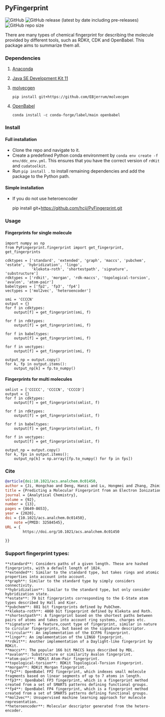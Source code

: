 ## PyFingerprint

![GitHub](https://img.shields.io/github/license/hcji/PyFingerprint)
![GitHub release (latest by date including pre-releases)](https://img.shields.io/github/v/release/hcji/PyFingerprint?include_prereleases)
![GitHub repo size](https://img.shields.io/github/repo-size/hcji/PyFingerprint)


There are many types of chemical fingerprint for describing the molecule provided by different tools, such as RDKit, CDK and OpenBabel. This package aims to summarize them all.

### Dependencies

 1. [Anaconda](https://www.anaconda.com/products/individual) 
 2. [Java SE Development Kit 11](https://www.oracle.com/java/technologies/java-se-development-kit11-downloads.html) 
 3. [molvecgen](https://github.com/EBjerrum/molvecgen)
 
        pip install git+https://github.com/EBjerrum/molvecgen	
 4. [OpenBabel](http://openbabel.org/wiki/Main_Page)
 
		conda install -c conda-forge/label/main openbabel
 
### Install
#### Full installation
- Clone the repo and navigate to it.
- Create a predefined Python conda environment by `conda env create -f env/ddc_env.yml`. This ensures that you have the correct version of `rdKit` and `cudatoolkit`.
- Run `pip install .` to install remaining dependencies and add the package to the Python path.

#### Simple installation
- If you do not use heteroencoder
    
    pip install git+https://github.com/hcji/PyFingerprint.git

### Usage
#### Fingerprints for single molecule

    import numpy as np
    from PyFingerprint.fingerprint import get_fingerprint, get_fingerprints

    cdktypes = ['standard', 'extended', 'graph', 'maccs', 'pubchem', 'estate', 'hybridization', 'lingo', 
                'klekota-roth', 'shortestpath', 'signature', 'substructure']
    rdktypes = ['rdkit', 'morgan', 'rdk-maccs', 'topological-torsion', 'avalon', 'atom-pair']
    babeltypes = ['fp2', 'fp3', 'fp4']
    vectypes = ['mol2vec', 'heteroencoder']

    smi = 'CCCCN'
    output = {}
    for f in cdktypes:
        output[f] = get_fingerprint(smi, f)

    for f in rdktypes:
        output[f] = get_fingerprint(smi, f)
        
    for f in babeltypes:
        output[f] = get_fingerprint(smi, f)
        
    for f in vectypes:
        output[f] = get_fingerprint(smi, f)

    output_np = output.copy()
    for k, fp in output.items():
        output_np[k] = fp.to_numpy()
        
#### Fingerprints for multi molecules

    smlist = ['CCCCC', 'CCCCN', 'CCCCO']    
    output = {}
    for f in cdktypes:
        output[f] = get_fingerprints(smlist, f)

    for f in rdktypes:
        output[f] = get_fingerprints(smlist, f)
        
    for f in babeltypes:
        output[f] = get_fingerprints(smlist, f)
        
    for f in vectypes:
        output[f] = get_fingerprints(smlist, f)

    output_np = output.copy()
    for k, fps in output.items():
        output_np[k] = np.array([fp.to_numpy() for fp in fps])

	
### Cite


```bibtex
@article{doi:10.1021/acs.analchem.0c01450,
author = {Ji, Hongchao and Deng, Hanzi and Lu, Hongmei and Zhang, Zhimin},
title = {Predicting a Molecular Fingerprint from an Electron Ionization Mass Spectrum with Deep Neural Networks},
journal = {Analytical Chemistry},
volume = {92},
number = {13},
pages = {8649-8653},
year = {2020},
doi = {10.1021/acs.analchem.0c01450},
    note ={PMID: 32584545},
URL = { 
        https://doi.org/10.1021/acs.analchem.0c01450
    
}}
```

### Support fingerprint types:

	**standard**: Considers paths of a given length. These are hashed fingerprints, with a default length of 1024.
	**extended**: Similar to the standard type, but takes rings and atomic properties into account into account.
	**graph**: Similar to the standard type by simply considers connectivity.
	**hybridization**: Similar to the standard type, but only consider hybridization state.
	**estate**: 79 bit fingerprints corresponding to the E-State atom types described by Hall and Kier.
	**pubchem**: 881 bit fingerprints defined by PubChem.
	**klekota-roth**: 4860 bit fingerprint defined by Klekota and Roth.
	**shortestpath**: A fingerprint based on the shortest paths between pairs of atoms and takes into account ring systems, charges etc.
	**signature**: A feature,count type of fingerprint, similar in nature to circular fingerprints, but based on the signature descriptor.
	**circular**: An implementation of the ECFP6 fingerprint.
	**lingo**: An implementation of the LINGO fingerprint.
	**rdkit**: Another implementation of a Daylight-like fingerprint by RDKit.
	**maccs**: The popular 166 bit MACCS keys described by MDL.
	**avalon**: Substructure or similarity Avalon fingerprint.
	**atom-pair**: RDKit Atom-Pair fingerprint.
	**topological-torsion**: RDKit Topological-Torsion Fingerprint.
	**morgan**: RDKit Morgan fingerprint.
	**fp2**: OpenBabel FP2 fingerprint, which indexes small molecule fragments based on linear segments of up to 7 atoms in length.
	**fp3**: OpenBabel FP3 fingerprint, which is a fingerprint method created from a set of SMARTS patterns defining functional groups.
	**fp4**: OpenBabel FP4 fingerprint, which is a fingerprint method created from a set of SMARTS patterns defining functional groups.
	**mol2vec**: Unsupervised machine learning approach for mulecule representation.  
	**heteroencoder**: Molecular descriptor generated from the hetero-encoder.

